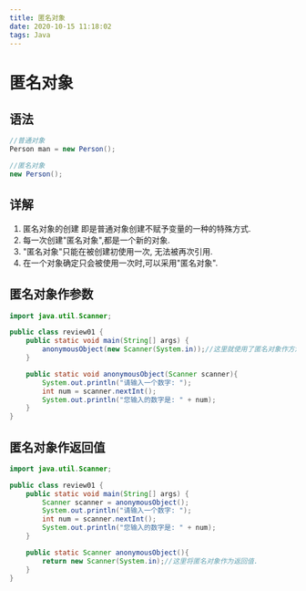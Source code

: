 ```yaml
---
title: 匿名对象
date: 2020-10-15 11:18:02
tags: Java
---
```


# 匿名对象

## 语法

```java
//普通对象
Person man = new Person();

//匿名对象
new Person();
```

## 详解

1. 匿名对象的创建 即是普通对象创建不赋予变量的一种的特殊方式. 
2. 每一次创建"匿名对象",都是一个新的对象.
3. "匿名对象"只能在被创建初使用一次, 无法被再次引用.
4. 在一个对象确定只会被使用一次时,可以采用"匿名对象".

## 匿名对象作参数

```java
import java.util.Scanner;

public class review01 {
    public static void main(String[] args) {
        anonymousObject(new Scanner(System.in));//这里就使用了匿名对象作方法传入的实参.
    }

    public static void anonymousObject(Scanner scanner){
        System.out.println("请输入一个数字: ");
        int num = scanner.nextInt();
        System.out.println("您输入的数字是: " + num);
    }
}
```

## 匿名对象作返回值

```java
import java.util.Scanner;

public class review01 {
    public static void main(String[] args) {
        Scanner scanner = anonymousObject();
        System.out.println("请输入一个数字: ");
        int num = scanner.nextInt();
        System.out.println("您输入的数字是: " + num);
    }

    public static Scanner anonymousObject(){
        return new Scanner(System.in);//这里将匿名对象作为返回值.
    }
}
```